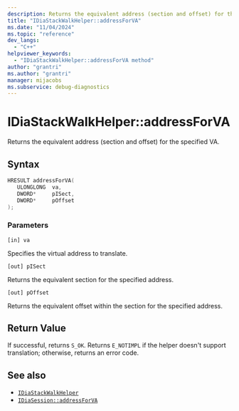 ```yaml
---
description: Returns the equivalent address (section and offset) for the specified VA.
title: "IDiaStackWalkHelper::addressForVA"
ms.date: "11/04/2024"
ms.topic: "reference"
dev_langs:
  - "C++"
helpviewer_keywords:
  - "IDiaStackWalkHelper::addressForVA method"
author: "grantri"
ms.author: "grantri"
manager: mijacobs
ms.subservice: debug-diagnostics
---
```


# IDiaStackWalkHelper::addressForVA

Returns the equivalent address (section and offset) for the specified VA.

## Syntax

```C++
HRESULT addressForVA( 
   ULONGLONG  va,
   DWORD*     pISect,
   DWORD*     pOffset
);
```

### Parameters

 `[in] va`

 Specifies the virtual address to translate.

 `[out] pISect`

 Returns the equivalent section for the specified address.

 `[out] pOffset`

 Returns the equivalent offset within the section for the specified address.

## Return Value

 If successful, returns `S_OK`. Returns `E_NOTIMPL` if the helper doesn't support translation; otherwise, returns an error code.

## See also

- [`IDiaStackWalkHelper`](../../debugger/debug-interface-access/idiastackwalkhelper.md)
- [`IDiaSession::addressForVA`](../../debugger/debug-interface-access/idiasession-addressForVA.md)
